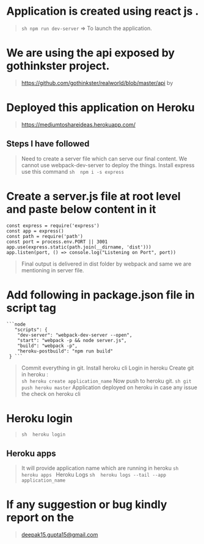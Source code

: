 # Application is created using react js .
> ```sh npm run dev-server```   =>  To launch the application.

# We are using the api exposed by gothinkster project.
 > https://github.com/gothinkster/realworld/blob/master/api by

# Deployed this application on Heroku
 > https://mediumtoshareideas.herokuapp.com/
## Steps I have followed 
> Need to create a server file which can serve our final content.
> We cannot use webpack-dev-server to deploy the things.
> Install express use this command
    ``sh 
      npm i -s express
    ``
 # Create a server.js file at root level and paste below content in it
   ```node 
   const express = require('express')
   const app = express()
   const path = require('path')
   const port = process.env.PORT || 3001
   app.use(express.static(path.join(__dirname, 'dist')))
   app.listen(port, () => console.log("Listening on Port", port)) 
  ```
  > Final output is delivered in dist folder by webpack and same we are mentioning in server file.
  # Add following in package.json file in script tag
    ```node 
       "scripts": {
        "dev-server": "webpack-dev-server --open",
        "start": "webpack -p && node server.js",
        "build": "webpack -p",
        "heroku-postbuild": "npm run build"
     } ```
   > Commit everything in git.
   >  Install heroku cli
   >  Login in heroku
   >   Create git in heroku :  
     ```sh heroku create application_name```
   >   Now push to heroku git.
     ```sh git push heroku master```
   >   Application deployed on heroku in case any issue the check on heroku cli

# Heroku login
 > ``sh 
    heroku login
    ``
## Heroku apps 
 >  It will provide application name which are running in heroku
   ``sh 
    heroku apps
    ``
  > Heroku Logs 
  ``sh 
   heroku logs --tail --app application_name
   ``

# If any suggestion or bug kindly report on the 
> deepak15.gupta15@gmail.com

